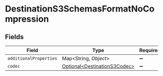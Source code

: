 # DestinationS3SchemasFormatNoCompression


## Fields

| Field                                                                      | Type                                                                       | Required                                                                   | Description                                                                |
| -------------------------------------------------------------------------- | -------------------------------------------------------------------------- | -------------------------------------------------------------------------- | -------------------------------------------------------------------------- |
| `additionalProperties`                                                     | Map\<String, *Object*>                                                     | :heavy_minus_sign:                                                         | N/A                                                                        |
| `codec`                                                                    | [Optional\<DestinationS3Codec>](../../models/shared/DestinationS3Codec.md) | :heavy_minus_sign:                                                         | N/A                                                                        |